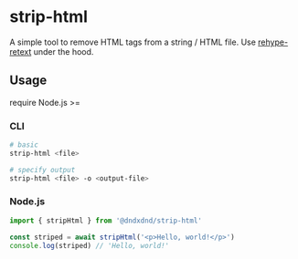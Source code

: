 
# strip-html

A simple tool to remove HTML tags from a string / HTML file. Use [rehype-retext](https://github.com/rehypejs/rehype-retext) under the hood. 


## Usage

require Node.js >=


### CLI


```bash
# basic
strip-html <file>

# specify output
strip-html <file> -o <output-file>
```

### Node.js
```ts
import { stripHtml } from '@dndxdnd/strip-html'

const striped = await stripHtml('<p>Hello, world!</p>')
console.log(striped) // 'Hello, world!'

```